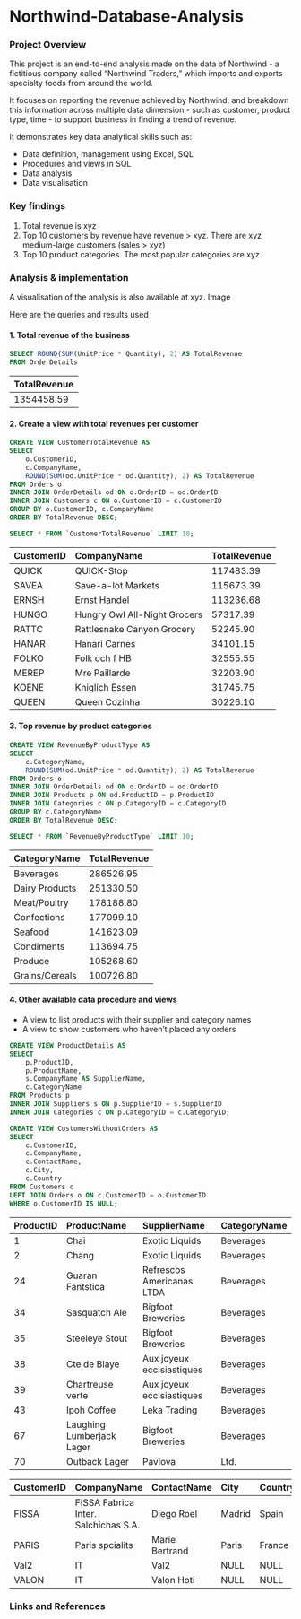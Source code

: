 
# Northwind-Database-Analysis
### Project Overview
This project is an end-to-end analysis made on the data of Northwind - a fictitious company called “Northwind Traders,” which imports and exports specialty foods from around the world.

It focuses on reporting the revenue achieved by Northwind, and breakdown this information across multiple data dimension - such as customer, product type, time - to support business in finding a trend of revenue.

It demonstrates key data analytical skills such as:
- Data definition, management using Excel, SQL
- Procedures and views in SQL
- Data analysis 
- Data visualisation

### Key findings
1. Total revenue is xyz
2. Top 10 customers by revenue have revenue > xyz. There are xyz medium-large customers (sales > xyz) 
3. Top 10 product categories. The most popular categories are xyz.

### Analysis & implementation
A visualisation of the analysis is also available at xyz.
Image

Here are the queries and results used

#### 1. Total revenue of the business
```SQL
SELECT ROUND(SUM(UnitPrice * Quantity), 2) AS TotalRevenue
FROM OrderDetails
```

|TotalRevenue|
|:----|
|1354458.59|

#### 2. Create a view with total revenues per customer
```SQL
CREATE VIEW CustomerTotalRevenue AS
SELECT 
    o.CustomerID,
    c.CompanyName,
    ROUND(SUM(od.UnitPrice * od.Quantity), 2) AS TotalRevenue
FROM Orders o
INNER JOIN OrderDetails od ON o.OrderID = od.OrderID
INNER JOIN Customers c ON o.CustomerID = c.CustomerID
GROUP BY o.CustomerID, c.CompanyName
ORDER BY TotalRevenue DESC;

SELECT * FROM `CustomerTotalRevenue` LIMIT 10;
```

|CustomerID|CompanyName|TotalRevenue|
|:----|:----|:----|
|QUICK|QUICK-Stop|117483.39|
|SAVEA|Save-a-lot Markets|115673.39|
|ERNSH|Ernst Handel|113236.68|
|HUNGO|Hungry Owl All-Night Grocers|57317.39|
|RATTC|Rattlesnake Canyon Grocery|52245.90|
|HANAR|Hanari Carnes|34101.15|
|FOLKO|Folk och f HB|32555.55|
|MEREP|Mre Paillarde|32203.90|
|KOENE|Kniglich Essen|31745.75|
|QUEEN|Queen Cozinha|30226.10|

#### 3. Top revenue by product categories
```SQL
CREATE VIEW RevenueByProductType AS
SELECT 
    c.CategoryName,
    ROUND(SUM(od.UnitPrice * od.Quantity), 2) AS TotalRevenue
FROM Orders o
INNER JOIN OrderDetails od ON o.OrderID = od.OrderID
INNER JOIN Products p ON od.ProductID = p.ProductID
INNER JOIN Categories c ON p.CategoryID = c.CategoryID
GROUP BY c.CategoryName
ORDER BY TotalRevenue DESC;

SELECT * FROM `RevenueByProductType` LIMIT 10;
```

|CategoryName|TotalRevenue|
|:----|:----|
|Beverages|286526.95|
|Dairy Products|251330.50|
|Meat/Poultry|178188.80|
|Confections|177099.10|
|Seafood|141623.09|
|Condiments|113694.75|
|Produce|105268.60|
|Grains/Cereals|100726.80|


#### 4. Other available data procedure and views
- A view to list products with their supplier and category names
- A view to show customers who haven’t placed any orders

```SQL
CREATE VIEW ProductDetails AS
SELECT 
    p.ProductID,
    p.ProductName,
    s.CompanyName AS SupplierName,
    c.CategoryName
FROM Products p
INNER JOIN Suppliers s ON p.SupplierID = s.SupplierID
INNER JOIN Categories c ON p.CategoryID = c.CategoryID;

CREATE VIEW CustomersWithoutOrders AS
SELECT 
    c.CustomerID,
    c.CompanyName,
    c.ContactName,
    c.City,
    c.Country
FROM Customers c
LEFT JOIN Orders o ON c.CustomerID = o.CustomerID
WHERE o.CustomerID IS NULL;
```

|ProductID|ProductName|SupplierName|CategoryName|
|:----|:----|:----|:----|
|1|Chai|Exotic Liquids|Beverages|
|2|Chang|Exotic Liquids|Beverages|
|24|Guaran Fantstica|Refrescos Americanas LTDA|Beverages|
|34|Sasquatch Ale|Bigfoot Breweries|Beverages|
|35|Steeleye Stout|Bigfoot Breweries|Beverages|
|38|Cte de Blaye|Aux joyeux ecclsiastiques|Beverages|
|39|Chartreuse verte|Aux joyeux ecclsiastiques|Beverages|
|43|Ipoh Coffee|Leka Trading|Beverages|
|67|Laughing Lumberjack Lager|Bigfoot Breweries|Beverages|
|70|Outback Lager|Pavlova| Ltd.|Beverages|

|CustomerID|CompanyName|ContactName|City|Country|
|:----|:----|:----|:----|:----|
|FISSA|FISSA Fabrica Inter. Salchichas S.A.|Diego Roel|Madrid|Spain|
|PARIS|Paris spcialits|Marie Bertrand|Paris|France|
|Val2 |IT|Val2|NULL|NULL|
|VALON|IT|Valon Hoti|NULL|NULL|

### Links and References

